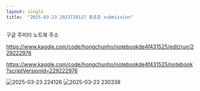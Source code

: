 ```yaml
---
layout: single
title:  "2025-03-23 2023720127 홍춘호 submission"
---
```


구글 주피터 노트북 주소

https://www.kaggle.com/code/hongchunho/notebookde4f431525/edit/run/229222976

https://www.kaggle.com/code/hongchunho/notebookde4f431525/notebook?scriptVersionId=229222976

![2025-03-23 224126](https://github.com/user-attachments/assets/c9a26e62-bce1-4db4-91cb-e1899a7ae332)
![2025-03-23 230338](https://github.com/user-attachments/assets/96ccfc1e-b056-400e-b322-582edc9a17e3)
